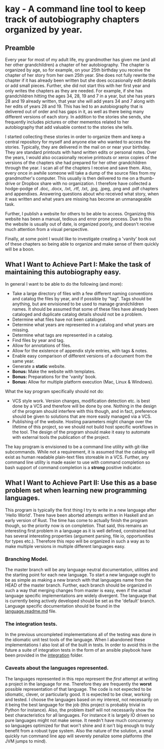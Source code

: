 # kay - A command line tool to keep track of autobiography chapters organized by year.

## Preamble

Every year for most of my adult life, my grandmother has given me (and all her other grandchildren) a chapter of her autobiography.  The chapter is organized by age, so for example, on your 25th birthday you receive the chapter of her story from her own 25th year.  She does not fully rewrite the chapter if it has already been written but she does occasionally edit details or add small pieces.  Further, she did not start this with her first year and only writes the chapters as they are needed.  For example, if she has grandchildren hitting the ages 34, 28, 19 and 7 in a year, but she has years 28 and 19 already written, that year she will add years 34 and 7 along with her edits of years 28 and 19.  This has led to an autobiography that is delivered out of order and has gaps in it, as well as there being many different versions of each story.  In addition to the stories she sends, she frequently includes pictures or other mementos related to her autobiography that add valuable context to the stories she tells.

I started collecting these stories in order to organize them and keep a central repository for myself and anyone else who wanted to access the stories.  Typically, they are delivered in the mail on or near your birthday.  They are standard printouts with hand written edits or personal notes.  Over the years, I would also occasionally receive printouts or xerox copies of the versions of the chapters she had prepared for her other grandchildren through the year.  I scan all of the chapters I receive and save them.  Also, every once in awhile someone will take a dump of the source files from my grandmother's computer.  This usually is then delivered to me on a thumb-drive or Dropbox share with no organization.  I therefore have collected a hodge-podge of .doc, .docx, .txt, .rtf, .txt, .jpg, .jpeg, .png and .pdf chapters and appendixes.  Answering questions about who received what story, when it was written and what years are missing has become an unmanageable task.

Further, I publish a website for others to be able to access.  Organizing this website has been a manual, tedious and error prone process. Due to this the website is usually out of date, is organized poorly, and doesn't receive much attention from a visual perspective.

Finally, at some point I would like to investigate creating a 'vanity' book out of these chapters so being able to organize and make sense of them quickly will be a boon.

## What I Want to Achieve Part I: Make the task of maintaining this autobiography easy.

In general I want to be able to do the following (and more):

- Take a large directory of files with a few different naming conventions and catalog the files by year, and if possible by "tag".  Tags should be anything, but are envisioned to be used to manage grandchildren names.  It should be assumed that some of these files have already been cataloged and duplicate catalog details should not be a problem.
- Determine what files have not been cataloged.
- Determine what years are represented in a catalog and what years are missing.
- Determine what tags are represented in a catalog.
- Find files by year and tag.
- Allow for annotations of files.
- Allow for the existence of appendix style entries, with tags & notes.
- Enable easy comparison of different versions of a document from the same year.
- Generate a **static** website.
- **Bonus:** Make the website with templates. 
- **Bonus:** Preparations for the 'vanity' book.
- **Bonus:** Allow for multiple platform execution (Mac, Linux & Windows).

What the kay program specifically should not do:

- VCS style work.  Version changes, modification detection etc. is best done by a VCS and therefore will be done by one.  Nothing in the design of the program should interfere with this though, and in fact, preference should be given to solutions that are more easily managed via a VCS.
- Publishing of the website.  Hosting parameters might change over the lifetime of this project, so we should not build host specific workflows in the tool.  The design of the program should make it easy to automate with external tools the publication of the project.

The kay program is envisioned to be a command line utility with git-like subcommands.  While not a requirement, it is assumed that the catalog will exist as human readable plain-text files storeable in a VCS.  Further, any command line utility is made easier to use with command completion so bash support of command completion is a **strong** positive indicator.

## What I Want to Achieve Part II: Use this as a base problem set when learning new programming languages.

This program is typically the first thing I try to write in a new language after 'Hello World'.  There have been aborted attempts written in Haskell and an early version of Rust.  The time has come to actually finish the program though, so the priority now is on completion.  That said, this remains an interesting first problem in a language as it is well defined, constrained but has several interesting properties (argument parsing, file io, opportunities for types etc.).  Therefore this repo will be organized in such a way as to make multiple versions in multiple different languages easy.

### Branching Model.

The master branch will be any language neutral documentation, utilities and the starting point for each new language.  To start a new language ought to be as simple as making a new branch with that languages name from the HEAD of the master branch.  Further, each branch should be organized in such a way that merging changes from master is easy, even if the actual language specific implementations are widely divergent. The language that is currently being actively developed should be set as the 'default' branch.  Language specific documentation should be found in the [language.readme.md](language.readme.md) file.

### The integration tests.

In the previous uncompleted implementations all of the testing was done in the idiomatic unit test tools of the language.  When I abandoned these implementations I also lost all of the built in tests.  In order to avoid this in the future a suite of integration tests in the form of an ansible playbook have been provided in the [integration](integration) folder.

### Caveats about the languages represented.

The languages represented in this repo represent the *first* attempt at writing a project in the language for me.  Therefore they are frequently the **worst** possible representation of that language. The code is not expected to be idiomatic, clever, or particularly good.  It is expected to be clear, working and tested.  I choose the languages based on my interest, not necessarily on it being the best language for the job (this project is probably trivial in Python for instance).  Also, the problem itself will not necessarily show the best characteristics for all languages.  For instance it is largely IO driven so pure languages might not make sense.  It needn't have much concurrency so languages optimized for that won't shine and it isn't big enough to truly benefit from a robust type system.  Also the nature of the solution, a small quickly run command line app will severely penalize some platforms (the JVM jumps to mind).
